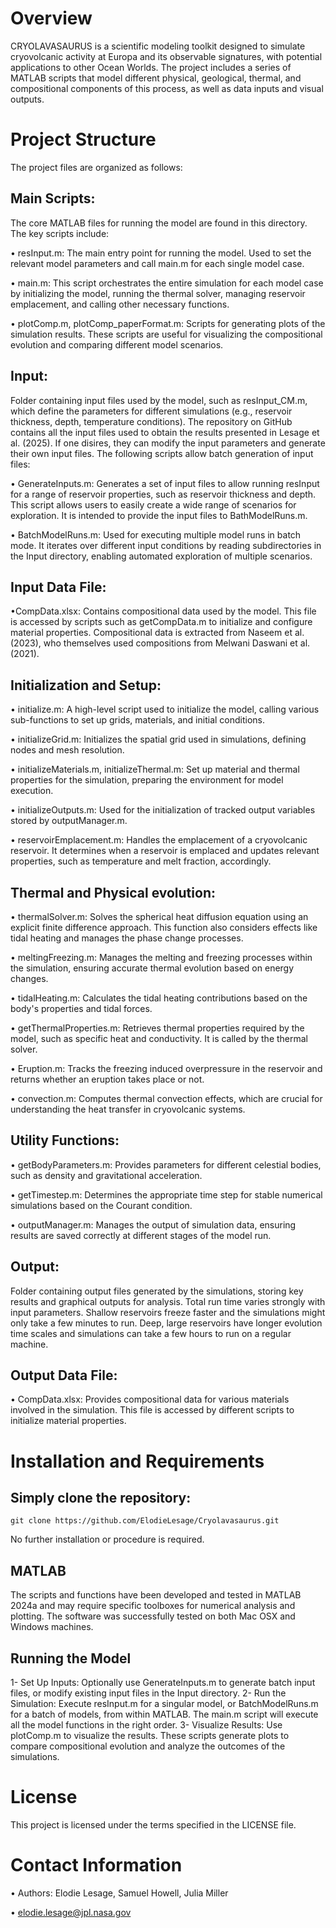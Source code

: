 # Overview

CRYOLAVASAURUS is a scientific modeling toolkit designed to simulate cryovolcanic activity at Europa and its observable signatures, with potential applications to other Ocean Worlds. The project includes a series of MATLAB scripts that model different physical, geological, thermal, and compositional components of this process, as well as data inputs and visual outputs.


# Project Structure

The project files are organized as follows:

## Main Scripts: 
The core MATLAB files for running the model are found in this directory. The key scripts include:

• resInput.m: The main entry point for running the model. Used to set the relevant model parameters and call main.m for each single model case.

• main.m: This script orchestrates the entire simulation for each model case by initializing the model, running the thermal solver, managing reservoir emplacement, and calling other necessary functions.

• plotComp.m, plotComp_paperFormat.m: Scripts for generating plots of the simulation results. These scripts are useful for visualizing the compositional evolution and comparing different model scenarios.

## Input: 
Folder containing input files used by the model, such as resInput_CM.m, which define the parameters for different simulations (e.g., reservoir thickness, depth, temperature conditions). The repository on GitHub contains all the input files used to obtain the results presented in Lesage et al. (2025). If one disires, they can modify the input parameters and generate their own input files. The following scripts allow batch generation of input files:

• GenerateInputs.m: Generates a set of input files to allow running resInput for a range of reservoir properties, such as reservoir thickness and depth. This script allows users to easily create a wide range of scenarios for exploration. It is intended to provide the input files to BathModelRuns.m.

• BatchModelRuns.m: Used for executing multiple model runs in batch mode. It iterates over different input conditions by reading subdirectories in the Input directory, enabling automated exploration of multiple scenarios.

## Input Data File:
•CompData.xlsx: Contains compositional data used by the model. This file is accessed by scripts such as getCompData.m to initialize and configure material properties. Compositional data is extracted from Naseem et al. (2023), who themselves used compositions from Melwani Daswani et al. (2021).

## Initialization and Setup:
• initialize.m: A high-level script used to initialize the model, calling various sub-functions to set up grids, materials, and initial conditions.

• initializeGrid.m: Initializes the spatial grid used in simulations, defining nodes and mesh resolution.

• initializeMaterials.m, initializeThermal.m: Set up material and thermal properties for the simulation, preparing the environment for model execution.

• initializeOutputs.m: Used for the initialization of tracked output variables stored by outputManager.m. 

• reservoirEmplacement.m: Handles the emplacement of a cryovolcanic reservoir. It determines when a reservoir is emplaced and updates relevant properties, such as temperature and melt fraction, accordingly.


## Thermal and Physical evolution:
• thermalSolver.m: Solves the spherical heat diffusion equation using an explicit finite difference approach. This function also considers effects like tidal heating and manages the phase change processes.

• meltingFreezing.m: Manages the melting and freezing processes within the simulation, ensuring accurate thermal evolution based on energy changes.

• tidalHeating.m: Calculates the tidal heating contributions based on the body's properties and tidal forces.

• getThermalProperties.m: Retrieves thermal properties required by the model, such as specific heat and conductivity. It is called by the thermal solver.

• Eruption.m: Tracks the freezing induced overpressure in the reservoir and returns whether an eruption takes place or not. 

• convection.m: Computes thermal convection effects, which are crucial for understanding the heat transfer in cryovolcanic systems.

## Utility Functions:
• getBodyParameters.m: Provides parameters for different celestial bodies, such as density and gravitational acceleration.

• getTimestep.m: Determines the appropriate time step for stable numerical simulations based on the Courant condition.

• outputManager.m: Manages the output of simulation data, ensuring results are saved correctly at different stages of the model run.


## Output: 
Folder containing output files generated by the simulations, storing key results and graphical outputs for analysis. Total run time varies strongly with input parameters. Shallow reservoirs freeze faster and the simulations might only take a few minutes to run. Deep, large reservoirs have longer evolution time scales and simulations can take a few hours to run on a regular machine.

## Output Data File:
• CompData.xlsx: Provides compositional data for various materials involved in the simulation. This file is accessed by different scripts to initialize material properties.


# Installation and Requirements

## Simply clone the repository:
	git clone https://github.com/ElodieLesage/Cryolavasaurus.git
No further installation or procedure is required.

## MATLAB
The scripts and functions have been developed and tested in MATLAB 2024a and may require specific toolboxes for numerical analysis and plotting. The software was successfully tested on both Mac OSX and Windows machines.

## Running the Model
1- Set Up Inputs: Optionally use GenerateInputs.m to generate batch input files, or modify existing input files in the Input directory.
2- Run the Simulation: Execute resInput.m for a singular model, or BatchModelRuns.m for a batch of models, from within MATLAB. The main.m script will execute all the model functions in the right order.
3- Visualize Results: Use plotComp.m to visualize the results. These scripts generate plots to compare compositional evolution and analyze the outcomes of the simulations.


# License

This project is licensed under the terms specified in the LICENSE file.


# Contact Information
• Authors: Elodie Lesage, Samuel Howell, Julia Miller

• elodie.lesage@jpl.nasa.gov
